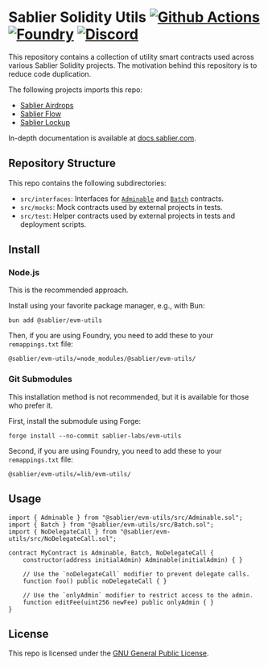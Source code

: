 # Sablier Solidity Utils [![Github Actions][gha-badge]][gha] [![Foundry][foundry-badge]][foundry] [![Discord][discord-badge]][discord]

[gha]: https://github.com/sablier-labs/v2-core/actions
[gha-badge]: https://github.com/sablier-labs/v2-core/actions/workflows/ci.yml/badge.svg
[discord]: https://discord.gg/bSwRCwWRsT
[discord-badge]: https://img.shields.io/discord/659709894315868191
[foundry]: https://getfoundry.sh
[foundry-badge]: https://img.shields.io/badge/Built%20with-Foundry-FFDB1C.svg

This repository contains a collection of utility smart contracts used across various Sablier Solidity projects. The
motivation behind this repository is to reduce code duplication.

The following projects imports this repo:

- [Sablier Airdrops](https://github.com/sablier-labs/airdrops/)
- [Sablier Flow](https://github.com/sablier-labs/flow/)
- [Sablier Lockup](https://github.com/sablier-labs/lockup/)

In-depth documentation is available at [docs.sablier.com](https://docs.sablier.com).

## Repository Structure

This repo contains the following subdirectories:

- `src/interfaces`: Interfaces for [`Adminable`](src/Adminable.sol) and [`Batch`](src/Batch.sol) contracts.
- `src/mocks`: Mock contracts used by external projects in tests.
- `src/test`: Helper contracts used by external projects in tests and deployment scripts.

## Install

### Node.js

This is the recommended approach.

Install using your favorite package manager, e.g., with Bun:

```shell
bun add @sablier/evm-utils
```

Then, if you are using Foundry, you need to add these to your `remappings.txt` file:

```text
@sablier/evm-utils/=node_modules/@sablier/evm-utils/
```

### Git Submodules

This installation method is not recommended, but it is available for those who prefer it.

First, install the submodule using Forge:

```shell
forge install --no-commit sablier-labs/evm-utils
```

Second, if you are using Foundry, you need to add these to your `remappings.txt` file:

```text
@sablier/evm-utils/=lib/evm-utils/
```

## Usage

```solidity
import { Adminable } from "@sablier/evm-utils/src/Adminable.sol";
import { Batch } from "@sablier/evm-utils/src/Batch.sol";
import { NoDelegateCall } from "@sablier/evm-utils/src/NoDelegateCall.sol";

contract MyContract is Adminable, Batch, NoDelegateCall {
    constructor(address initialAdmin) Adminable(initialAdmin) { }

    // Use the `noDelegateCall` modifier to prevent delegate calls.
    function foo() public noDelegateCall { }

    // Use the `onlyAdmin` modifier to restrict access to the admin.
    function editFee(uint256 newFee) public onlyAdmin { }
}
```

## License

This repo is licensed under the [GNU General Public License](/LICENSE-GPL.md).
